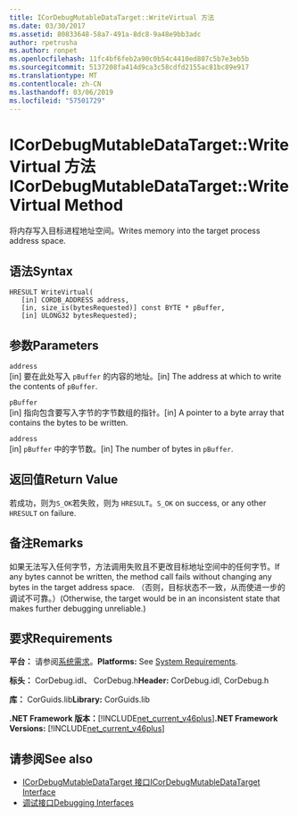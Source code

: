 ```yaml
---
title: ICorDebugMutableDataTarget::WriteVirtual 方法
ms.date: 03/30/2017
ms.assetid: 80833648-58a7-491a-8dc8-9a48e9bb3adc
author: rpetrusha
ms.author: ronpet
ms.openlocfilehash: 11fc4bf6feb2a90c0b54c4410ed807c5b7e3eb5b
ms.sourcegitcommit: 5137208fa414d9ca3c58cdfd2155ac81bc89e917
ms.translationtype: MT
ms.contentlocale: zh-CN
ms.lasthandoff: 03/06/2019
ms.locfileid: "57501729"
---
```

# <a name="icordebugmutabledatatargetwritevirtual-method"></a><span data-ttu-id="79a0e-102">ICorDebugMutableDataTarget::WriteVirtual 方法</span><span class="sxs-lookup"><span data-stu-id="79a0e-102">ICorDebugMutableDataTarget::WriteVirtual Method</span></span>
<span data-ttu-id="79a0e-103">将内存写入目标进程地址空间。</span><span class="sxs-lookup"><span data-stu-id="79a0e-103">Writes memory into the target process address space.</span></span>  
  
## <a name="syntax"></a><span data-ttu-id="79a0e-104">语法</span><span class="sxs-lookup"><span data-stu-id="79a0e-104">Syntax</span></span>  
  
```  
HRESULT WriteVirtual(  
   [in] CORDB_ADDRESS address,  
   [in, size_is(bytesRequested)] const BYTE * pBuffer,  
   [in] ULONG32 bytesRequested);  
```  
  
## <a name="parameters"></a><span data-ttu-id="79a0e-105">参数</span><span class="sxs-lookup"><span data-stu-id="79a0e-105">Parameters</span></span>  
 `address`  
 <span data-ttu-id="79a0e-106">[in] 要在此处写入 `pBuffer` 的内容的地址。</span><span class="sxs-lookup"><span data-stu-id="79a0e-106">[in] The address at which to write the contents of `pBuffer`.</span></span>  
  
 `pBuffer`  
 <span data-ttu-id="79a0e-107">[in] 指向包含要写入字节的字节数组的指针。</span><span class="sxs-lookup"><span data-stu-id="79a0e-107">[in] A pointer to a byte array that contains the bytes to be written.</span></span>  
  
 `address`  
 <span data-ttu-id="79a0e-108">[in] `pBuffer` 中的字节数。</span><span class="sxs-lookup"><span data-stu-id="79a0e-108">[in] The number of bytes in `pBuffer`.</span></span>  
  
## <a name="return-value"></a><span data-ttu-id="79a0e-109">返回值</span><span class="sxs-lookup"><span data-stu-id="79a0e-109">Return Value</span></span>  
 <span data-ttu-id="79a0e-110">若成功，则为`S_OK`若失败，则为 `HRESULT`。</span><span class="sxs-lookup"><span data-stu-id="79a0e-110">`S_OK` on success, or any other `HRESULT` on failure.</span></span>  
  
## <a name="remarks"></a><span data-ttu-id="79a0e-111">备注</span><span class="sxs-lookup"><span data-stu-id="79a0e-111">Remarks</span></span>  
 <span data-ttu-id="79a0e-112">如果无法写入任何字节，方法调用失败且不更改目标地址空间中的任何字节。</span><span class="sxs-lookup"><span data-stu-id="79a0e-112">If any bytes cannot be written, the method call fails without changing any bytes in the target address space.</span></span> <span data-ttu-id="79a0e-113">（否则，目标状态不一致，从而使进一步的调试不可靠。）</span><span class="sxs-lookup"><span data-stu-id="79a0e-113">(Otherwise, the target would be in an inconsistent state that makes further debugging unreliable.)</span></span>  
  
## <a name="requirements"></a><span data-ttu-id="79a0e-114">要求</span><span class="sxs-lookup"><span data-stu-id="79a0e-114">Requirements</span></span>  
 <span data-ttu-id="79a0e-115">**平台：** 请参阅[系统需求](../../../../docs/framework/get-started/system-requirements.md)。</span><span class="sxs-lookup"><span data-stu-id="79a0e-115">**Platforms:** See [System Requirements](../../../../docs/framework/get-started/system-requirements.md).</span></span>  
  
 <span data-ttu-id="79a0e-116">**标头：** CorDebug.idl、 CorDebug.h</span><span class="sxs-lookup"><span data-stu-id="79a0e-116">**Header:** CorDebug.idl, CorDebug.h</span></span>  
  
 <span data-ttu-id="79a0e-117">**库：** CorGuids.lib</span><span class="sxs-lookup"><span data-stu-id="79a0e-117">**Library:** CorGuids.lib</span></span>  
  
 <span data-ttu-id="79a0e-118">**.NET Framework 版本：**[!INCLUDE[net_current_v46plus](../../../../includes/net-current-v46plus-md.md)]</span><span class="sxs-lookup"><span data-stu-id="79a0e-118">**.NET Framework Versions:** [!INCLUDE[net_current_v46plus](../../../../includes/net-current-v46plus-md.md)]</span></span>  
  
## <a name="see-also"></a><span data-ttu-id="79a0e-119">请参阅</span><span class="sxs-lookup"><span data-stu-id="79a0e-119">See also</span></span>
- [<span data-ttu-id="79a0e-120">ICorDebugMutableDataTarget 接口</span><span class="sxs-lookup"><span data-stu-id="79a0e-120">ICorDebugMutableDataTarget Interface</span></span>](../../../../docs/framework/unmanaged-api/debugging/icordebugmutabledatatarget-interface.md)
- [<span data-ttu-id="79a0e-121">调试接口</span><span class="sxs-lookup"><span data-stu-id="79a0e-121">Debugging Interfaces</span></span>](../../../../docs/framework/unmanaged-api/debugging/debugging-interfaces.md)
